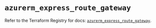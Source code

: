 # `azurerm_express_route_gateway`

Refer to the Terraform Registry for docs: [`azurerm_express_route_gateway`](https://registry.terraform.io/providers/hashicorp/azurerm/4.17.0/docs/resources/express_route_gateway).

